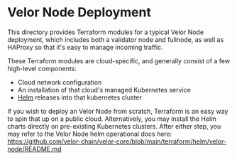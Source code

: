 Velor Node Deployment
=========================

This directory provides Terraform modules for a typical Velor Node deployment, which includes both a validator node and fullnode, as well as HAProxy so that it's easy to manage incoming traffic. 

These Terraform modules are cloud-specific, and generally consist of a few high-level components:
* Cloud network configuration
* An installation of that cloud's managed Kubernetes service
* [Helm](https://helm.sh/) releases into that kubernetes cluster

If you wish to deploy an Velor Node from scratch, Terraform is an easy way to spin that up on a public cloud. Alternatively, you may install the Helm charts directly on pre-existing Kubernetes clusters. After either step, you may refer to the Velor Node helm operational docs here: https://github.com/velor-chain/velor-core/blob/main/terraform/helm/velor-node/README.md
